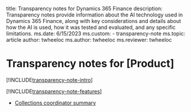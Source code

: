 title: Transparency notes for Dynamics 365 Finance
description: Transparency notes provide information about the AI technology used in Dynamics 365 Finance, along with key considerations and details about how the AI is used, how it was tested and evaluated, and 
any specific limitations.
ms.date: 6/15/2023
ms.custom:   - transparency-note
ms.topic: article
author: twheeloc
ms.author: twheeloc
ms.reviewer: twheeloc

# Transparency notes for [Product]

[!INCLUDE[transparency-note-intro](../includes/transparency-note-intro.md)]

[!INCLUDE[transparency-note-features](../includes/transparency-note-features.md)]

- [Collections coordinator summary](/accounts-receivable/CollectionsCoordinatorSummary.md)

